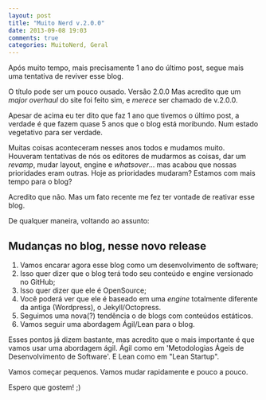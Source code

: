 ```yaml
---
layout: post
title: "Muito Nerd v.2.0.0"
date: 2013-09-08 19:03
comments: true
categories: MuitoNerd, Geral
---
```


Após muito tempo, mais precisamente 1 ano do último post, segue mais uma tentativa de reviver esse blog.

O título pode ser um pouco ousado. Versão 2.0.0
Mas acredito que um _major overhaul_ do site foi feito sim, e *merece* ser chamado de v.2.0.0.

Apesar de acima eu ter dito que faz 1 ano que tivemos o último post, a verdade é que fazem quase 5 anos que o blog está moribundo. Num estado vegetativo para ser verdade. 

Muitas coisas aconteceram nesses anos todos e mudamos muito. Houveram tentativas de nós os editores de mudarmos as coisas, dar um _revamp_, mudar layout, engine e *whatsover*... mas acabou que nossas prioridades eram outras. Hoje as prioridades mudaram? Estamos com mais tempo para o blog? 

Acredito que não. Mas um fato recente me fez ter vontade de reativar esse blog.

De qualquer maneira, voltando ao assunto: 

## Mudanças no blog, nesse novo release

1. Vamos encarar agora esse blog como um desenvolvimento de software;
1. Isso quer dizer que o blog terá todo seu conteúdo e engine versionado no GitHub;
1. Isso quer dizer que ele é OpenSource;
1. Você poderá ver que ele é baseado em uma _engine_ totalmente diferente da antiga (Wordpress), o Jekyll/Octopress.
1. Seguimos uma nova(?) tendência o de blogs com conteúdos estáticos.
1. Vamos seguir uma abordagem Ágil/Lean para o blog.

Esses pontos já dizem bastante, mas acredito que o mais importante é que vamos usar uma abordagem ágil. Ágil como em 'Metodologias Ágeis de Desenvolvimento de Software'. E Lean como em "Lean Startup". 

Vamos começar pequenos. Vamos mudar rapidamente e pouco a pouco.

Espero que gostem! ;)
